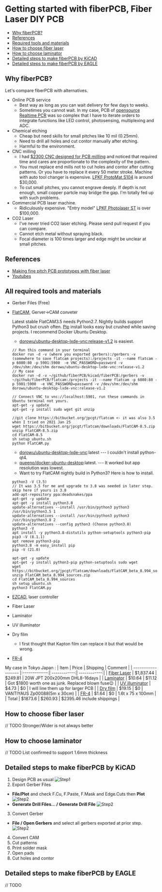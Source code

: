 # Getting started with fiberPCB, Fiber Laser DIY PCB

- [Why fiberPCB?](#why-fiberPCB?)
- [References](#references)
- [Required tools and materials](#all-required-tools-and-materials)
- [How to choose fiber laser](#how-to-choose-fiber-laser)
- [How to choose laminator](#how-to-choose-laminator)
- [Detailed steps to make fiberPCB by KiCAD](#detailed-steps-to-make-fiberPCB-by-KiCAD)
- [Detailed steps to make fiberPCB by EAGLE](#detailed-steps-to-make-fiberPCB-by-EAGLE)

## Why fiberPCB?

Let's compare fiberPCB with alternatives.

* Online PCB service
  * Best way as long as you can wait delivery for few days to weeks.
  * Sometimes you cannot wait. In my case, PCB of [opensource Realtime PCR](https://github.com/hisashin/Ninja-qPCR) was so complex that I have to iterate orders to integrate functions like LED control, photosensing, multiplexing and ADC.
* Chemical etching
  * Cheap but need skills for small pitches like 10 mil (0.25mm).
  * Need to drill all holes and cut contor manually after etching.
  * Harmful to the environment.
* CNC milling
  * I had [$2300 CNC designed for PCB millling](https://www.youtube.com/watch?v=cwREOBL9E-A) and noticed that required time and cares are proportionate to the complexity of the pattern.
  * You must replace end mills not to cut holes and contor after cutting patterns. Or you have to replace it every 50 meter stroke. Machine with auto tool changer is expensive. [LPKF ProtoMat S104](https://www.youtube.com/watch?v=GRow5AqFxZA) is around $30,000.
  * To cut small pitches, you cannot engrave deeply. If depth is not enough, small copper partcle may bridge the gap. I'm totally fed up with such problems.
* Commercial PCB laser machine.
  * Ridiculously expensive. "Entry model" [LPKF Photolaser ST](https://www.youtube.com/watch?v=WMgXvRwbaLw) is over $100,000.
* CO2 Laser
  * I've never tried CO2 laser etching. Please send pull request if you can compare.
  * Cannot etch metal without spraying black.
  * Focal diameter is 100 times larger and edge might be unclear at small pitches.
  
## References
* [Making fine pitch PCB prototypes with fiber laser](https://www.kurokesu.com/main/2021/01/07/making-fine-pitch-pcb-prototypes-with-fiber-laser/?fbclid=IwAR3_8MipkpVS9d9DjpUQ1I7AqjXdvbW7uQoy86yiT56GoPLZ7w0Zegjyjy0)
* [Youtubes](https://www.youtube.com/playlist?list=PLIcr1mnww28Doh5sBvfblVOn0Wxk1qtYr)
 
## All required tools and materials
* Gerber Files (Free)
* [FlatCAM](http://flatcam.org/), Gerver->CAM conveter

  Latest stable FlatCAM3.5 needs Python2.7. Nightly builds support Python3 but crush often. [Pip](https://pypi.org/project/flatcam/#description) install looks easy but crushed while saving projects. I recommend Docker Ubuntu Desktop.
  
  - [dorowu/ubuntu-desktop-lxde-vnc:release-v1.2](https://hub.docker.com/layers/dorowu/ubuntu-desktop-lxde-vnc/release-v1.2/images/sha256-54af3af44929d8337562448a122f32ce3ba35d8ae9aefe1365f1660d84b1792a?context=explore) is easiest.
  
   ```
   // Run this command in your terminal
   docker run -d -v (where you exported gerbers):/gerbers -v (somewhere to save flatcam projects):/projects -it --name flatcam -p 6080:80 -p 5901:5900  -e VNC_PASSWORD=password -v /dev/shm:/dev/shm dorowu/ubuntu-desktop-lxde-vnc:release-v1.2
   // My case
   docker run -d -v ~/github/fiberPCB/kicad/fiberPCB:/gerbers -v ~/github/fiberPCB/flatcam:/projects -it --name flatcam -p 6080:80 -p 5901:5900  -e VNC_PASSWORD=password -v /dev/shm:/dev/shm dorowu/ubuntu-desktop-lxde-vnc:release-v1.2
   
   // Connect VNC to vnc://localhost:5901, run these commands in Ubuntu terminal not yours.
   apt-get -y update
   apt-get -y install sudo wget git unzip
    
   //git clone https://bitbucket.org/jpcgt/flatcam <- it was also 3.5 when I tried on 2021 Jan 25
   wget https://bitbucket.org/jpcgt/flatcam/downloads/FlatCAM-8.5.zip
   unzip FlatCAM-8.5.zip
   cd FlatCAM-8.5
   sh setup_ubuntu.sh
   python FlatCAM.py
   ```

  - [dorowu/ubuntu-desktop-lxde-vnc](https://hub.docker.com/r/dorowu/ubuntu-desktop-lxde-vnc/):latest --- I couldn't install python-qt4.
  - [queeno/docker-ubuntu-desktop](https://github.com/queeno/docker-ubuntu-desktop):latest. --- It worked but app resolution was lowest.
  - Want to try FlatCAM nightly build in Python3? Here is how to install.
  
   ```
   python3 -V (3.5)
   // It was 3.5 for me and upgrade to 3.8 was needed in later step. skip here if yours is 3.8
   add-apt-repository ppa:deadsnakes/ppa
   apt-get -y update
   apt-get -y install python3.8
   update-alternatives --install /usr/bin/python3 python3 /usr/bin/python3.5 1
   update-alternatives --install /usr/bin/python3 python3 /usr/bin/python3.8 2
   update-alternatives --config python3 (Choose python3.8)
   python3 -V
   apt install -y python3.8-distutils python-setuptools python3-pip
   pip3 -V (8.1.1)
   apt remove python3-pip
   python3.8 -m easy_install pip
   pip -V (21.0)
 
   apt-get -y update
   apt-get -y install python3-pip python-setuptools sudo wget
   wget https://bitbucket.org/jpcgt/flatcam/downloads/FlatCAM_beta_8.994_sources.zip
   unzip FlatCAM_beta_8.994_sources.zip
   cd FlatCAM_beta_8.994_sources
   sh setup_ubuntu.sh
   python3 FlatCAM.py
   ```
   
* [EZCAD](https://www.litlaser.com/ezcad), laser controller
* Fiber Laser
* Laminator
* UV illuminator
* Dry film
  * I first thought that Kapton film can replace it but that would be wrong.
* [FR-4](https://en.wikipedia.org/wiki/FR-4)

My case in Tokyo Japan :
| Item                | Price         | Shipping     | Comment |
| ------------------- |:-------------:| ------------:| ------------:|
| [Fiber Laser](https://www.aliexpress.com/item/32974751052.html?spm=a2g0s.9042311.0.0.65f44c4dIleBKp&fbclid=IwAR10NMvGiH47895B0QpRRJNL5SNHvLvtUy33UhqqUZfuPdR8BVw_eg-WCHc)         | $1,837.44     | $249.81 | 20W JPT 200x200mm DHL8-16days |
| [Laminator](https://www.lami-corporation.co.jp/archives/products/leon13dx/)           | $10.64        | $11.12       | Got $1800 worth one as junk. Replaced blown fuse:wink: |
| [UV illuminator](https://www.amazon.co.jp/gp/product/B07HFRDK3V/ref=ppx_yo_dt_b_asin_title_o02_s00?ie=UTF8&psc=1&fbclid=IwAR2NO4W7daOl4TgFSwwDDsZGD15Jek28WylPpzhUsRBBjHX5G8EQiuQLUwU)      | $4.73         | $0           | I will line them up for larger PCB |
| [Dry film](https://www.amazon.co.jp/gp/product/B01NCS88LU/ref=ppx_yo_dt_b_asin_title_o05_s01?ie=UTF8&psc=1&fbclid=IwAR3ORckfPM1z7tKVWN8LTQ-CgsBqjpBLfcwR8V2A0jhZy2ZhwNkz0N1GbfY)          | $19.15        | $0           | VANTIYAUS Zp00088(5m x 30cm) |
| [FR-4](https://www.sengoku.co.jp/mod/sgk_cart/detail.php?code=EEHD-4BPE)                | $1.64         | $0           | 1.6t x 75 x 100mm |
| Total               | $1873.6       | $260.93      |  $2395.46 include shippings |

## How to choose fiber laser
 // TODO Stronger/Wider is not always better

## How to choose laminator
 // TODO List confirmed to support 1.6mm thickness

## Detailed steps to make fiberPCB by KiCAD
 1. Design PCB as usual
   ![Step1](https://raw.githubusercontent.com/hisashin/fiberPCB/main/images/step1_design_pcb_kicad_test01.png)
 2. Export Gerber Files
   - **File/Plot** and check F.Cu, F.Paste, F.Mask and Edge.Cuts then **Plot**
   ![Step2](https://raw.githubusercontent.com/hisashin/fiberPCB/main/images/step2_export_gerber_kicad.png.png)
   - **Generate Drill Files... / Generate Drill File**
   ![Step2](https://raw.githubusercontent.com/hisashin/fiberPCB/main/images/step2_export_drl.png)
 3. Convert Gerber
   - **File / Open Gerbers** and select all gerbers exported at prior step.
   ![Step2](https://raw.githubusercontent.com/hisashin/fiberPCB/main/images/step3_open_gerbers.png)
 4. Convert CAM
 5. Cut patterns
 6. Print solder mask
 7. Open pads
 8. Cut holes and contor

## Detailed steps to make fiberPCB by EAGLE

// TODO
